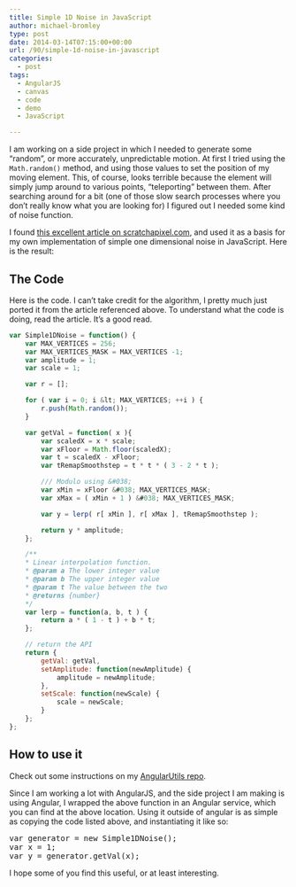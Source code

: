 ```yaml
---
title: Simple 1D Noise in JavaScript
author: michael-bromley
type: post
date: 2014-03-14T07:15:00+00:00
url: /90/simple-1d-noise-in-javascript
categories:
  - post
tags:
  - AngularJS
  - canvas
  - code
  - demo
  - JavaScript

---
```

I am working on a side project in which I needed to generate some &#8220;random&#8221;, or more accurately, unpredictable motion. At first I tried using the `Math.random()` method, and using those values to set the position of my moving element. This, of course, looks terrible because the element will simply jump around to various points, &#8220;teleporting&#8221; between them. After searching around for a bit (one of those slow search processes where you don&#8217;t really know what you are looking for) I figured out I needed some kind of noise function.

I found <a href="http://www.scratchapixel.com/lessons/3d-advanced-lessons/noise-part-1/creating-a-simple-1d-noise/" target="_blank">this excellent article on scratchapixel.com</a>, and used it as a basis for my own implementation of simple one dimensional noise in JavaScript. Here is the result:



## The Code

Here is the code. I can&#8217;t take credit for the algorithm, I pretty much just ported it from the article referenced above. To understand what the code is doing, read the article. It&#8217;s a good read.

```JavaScript
var Simple1DNoise = function() {
    var MAX_VERTICES = 256;
    var MAX_VERTICES_MASK = MAX_VERTICES -1;
    var amplitude = 1;
    var scale = 1;

    var r = [];

    for ( var i = 0; i &lt; MAX_VERTICES; ++i ) {
        r.push(Math.random());
    }

    var getVal = function( x ){
        var scaledX = x * scale;
        var xFloor = Math.floor(scaledX);
        var t = scaledX - xFloor;
        var tRemapSmoothstep = t * t * ( 3 - 2 * t );

        /// Modulo using &#038;
        var xMin = xFloor &#038; MAX_VERTICES_MASK;
        var xMax = ( xMin + 1 ) &#038; MAX_VERTICES_MASK;

        var y = lerp( r[ xMin ], r[ xMax ], tRemapSmoothstep );

        return y * amplitude;
    };

    /**
    * Linear interpolation function.
    * @param a The lower integer value
    * @param b The upper integer value
    * @param t The value between the two
    * @returns {number}
    */
    var lerp = function(a, b, t ) {
        return a * ( 1 - t ) + b * t;
    };

    // return the API
    return {
        getVal: getVal,
        setAmplitude: function(newAmplitude) {
            amplitude = newAmplitude;
        },
        setScale: function(newScale) {
            scale = newScale;
        }
    };
};
```

## How to use it

Check out some instructions on my <a href="https://github.com/michaelbromley/angularUtils/tree/master/src/services/noise" target="_blank">AngularUtils repo</a>.

Since I am working a lot with AngularJS, and the side project I am making is using Angular, I wrapped the above function in an Angular service, which you can find at the above location. Using it outside of angular is as simple as copying the code listed above, and instantiating it like so:

<pre>var generator = new Simple1DNoise();
var x = 1;
var y = generator.getVal(x);
</pre>

I hope some of you find this useful, or at least interesting.